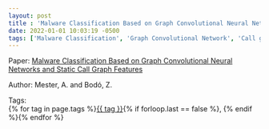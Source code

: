 ```yaml
---
layout: post
title : 'Malware Classification Based on Graph Convolutional Neural Networks and Static Call Graph Features'
date: 2022-01-01 10:03:19 -0500
tags: ['Malware Classification', 'Graph Convolutional Network', 'Call graph', 'Control Flow Graph (CFG)']
---
```

Paper: [Malware Classification Based on Graph Convolutional Neural Networks and Static Call Graph Features](https://link.springer.com/chapter/10.1007/978-3-031-08530-7_45#Sec3)

Author: Mester, A.
and Bodó, Z.




 Tags:  
        <span>{% for tag in page.tags %}<a href="/tags/#{{ tag | slugify }}">{{ tag }}</a>{% if forloop.last == false %}, {% endif %}{% endfor %}</span>
